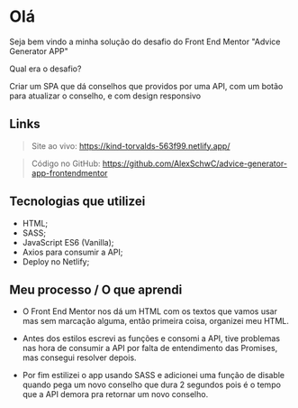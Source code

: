 # Olá

Seja bem vindo a minha solução do desafio do Front End Mentor "Advice Generator APP"

Qual era o desafio?

Criar um SPA que dá conselhos que providos por uma API, com um botão para atualizar o conselho, e com design responsivo

## Links

> Site ao vivo: 
https://kind-torvalds-563f99.netlify.app/

> Código no GitHub:
https://github.com/AlexSchwC/advice-generator-app-frontendmentor

## Tecnologias que utilizei

- HTML;
- SASS;
- JavaScript ES6 (Vanilla);
- Axios para consumir a API;
- Deploy no Netlify;

## Meu processo / O que aprendi

- O Front End Mentor nos dá um HTML com os textos que vamos usar mas sem marcação alguma, então primeira coisa, organizei meu HTML.

- Antes dos estilos escrevi as funções e consomi a API, tive problemas nas hora de consumir a API por falta de entendimento das Promises, mas consegui resolver depois.

- Por fim estilizei o app usando SASS e adicionei uma função de disable quando pega um novo conselho que dura 2 segundos pois é o tempo que a API demora pra retornar um novo conselho.





